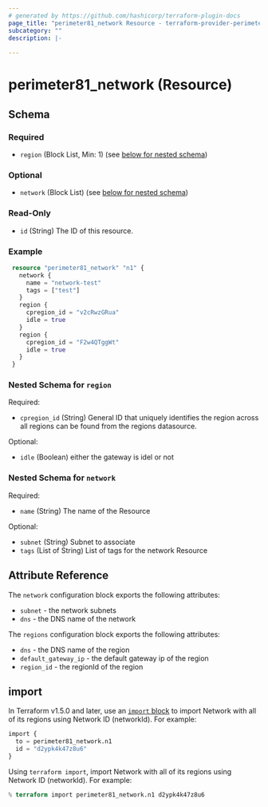 ```yaml
---
# generated by https://github.com/hashicorp/terraform-plugin-docs
page_title: "perimeter81_network Resource - terraform-provider-perimeter81"
subcategory: ""
description: |-
  
---
```


# perimeter81_network (Resource)

<!-- schema generated by tfplugindocs -->
## Schema

### Required

- `region` (Block List, Min: 1) (see [below for nested schema](#nestedblock--region))

### Optional

- `network` (Block List) (see [below for nested schema](#nestedblock--network))

### Read-Only

- `id` (String) The ID of this resource.

### Example

```terraform
 resource "perimeter81_network" "n1" {
   network {
     name = "network-test"
     tags = ["test"]
   }
   region {
     cpregion_id = "v2cRwzGRua"
     idle = true
   }
   region {
     cpregion_id = "F2w4QTggWt"
     idle = true
   }
 }
```

<a id="nestedblock--region"></a>
### Nested Schema for `region`

Required:

- `cpregion_id` (String) General ID that uniquely identifies the region across all regions can be found from the regions datasource.

Optional:

- `idle` (Boolean) either the gateway is idel or not

<a id="nestedblock--network"></a>
### Nested Schema for `network`

Required:

- `name` (String) The name of the Resource

Optional:

- `subnet` (String) Subnet to associate
- `tags` (List of String) List of tags for the network Resource

## Attribute Reference

The `network` configuration block exports the following attributes:

- `subnet` - the network subnets
- `dns` - the DNS name of the network

The `regions` configuration block exports the following attributes:

- `dns` - the DNS name of the region
- `default_gateway_ip` - the default gateway ip of the region
- `region_id` - the regionId of the region

## import

In Terraform v1.5.0 and later, use an [`import` block](https://developer.hashicorp.com/terraform/language/import) to import Network with all of its regions using Network ID (networkId). For example:

```terraform
import {
  to = perimeter81_network.n1
  id = "d2ypk4k47z8u6"
}
```

Using `terraform import`, import Network with all of its regions using Network ID (networkId). For example:

```terraform
% terraform import perimeter81_network.n1 d2ypk4k47z8u6 
```
